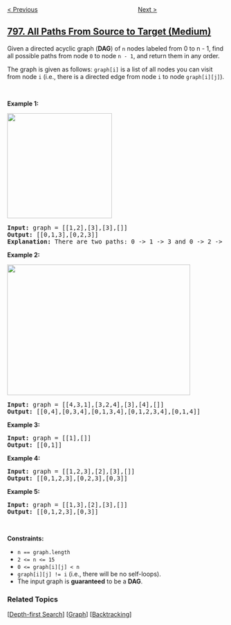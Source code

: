 <!--|This file generated by command(leetcode description); DO NOT EDIT.    |-->
<!--+----------------------------------------------------------------------+-->
<!--|@author    openset <openset.wang@gmail.com>                           |-->
<!--|@link      https://github.com/openset                                 |-->
<!--|@home      https://github.com/openset/leetcode                        |-->
<!--+----------------------------------------------------------------------+-->

[< Previous](../rotate-string "Rotate String")
　　　　　　　　　　　　　　　　
[Next >](../smallest-rotation-with-highest-score "Smallest Rotation with Highest Score")

## [797. All Paths From Source to Target (Medium)](https://leetcode.com/problems/all-paths-from-source-to-target "所有可能的路径")

<p>Given a directed&nbsp;acyclic graph (<strong>DAG</strong>) of <code>n</code> nodes labeled from 0 to n - 1,&nbsp;find all possible paths from node <code>0</code> to node <code>n - 1</code>, and return them in any order.</p>

<p>The graph is given as follows:&nbsp;<code>graph[i]</code> is a list of all nodes you can visit from node <code>i</code>&nbsp;(i.e., there is a directed edge from node <code>i</code> to node <code>graph[i][j]</code>).</p>

<p>&nbsp;</p>
<p><strong>Example 1:</strong></p>
<img alt="" src="https://assets.leetcode.com/uploads/2020/09/28/all_1.jpg" style="width: 242px; height: 242px;" />
<pre>
<strong>Input:</strong> graph = [[1,2],[3],[3],[]]
<strong>Output:</strong> [[0,1,3],[0,2,3]]
<strong>Explanation:</strong> There are two paths: 0 -&gt; 1 -&gt; 3 and 0 -&gt; 2 -&gt; 3.
</pre>

<p><strong>Example 2:</strong></p>
<img alt="" src="https://assets.leetcode.com/uploads/2020/09/28/all_2.jpg" style="width: 423px; height: 301px;" />
<pre>
<strong>Input:</strong> graph = [[4,3,1],[3,2,4],[3],[4],[]]
<strong>Output:</strong> [[0,4],[0,3,4],[0,1,3,4],[0,1,2,3,4],[0,1,4]]
</pre>

<p><strong>Example 3:</strong></p>

<pre>
<strong>Input:</strong> graph = [[1],[]]
<strong>Output:</strong> [[0,1]]
</pre>

<p><strong>Example 4:</strong></p>

<pre>
<strong>Input:</strong> graph = [[1,2,3],[2],[3],[]]
<strong>Output:</strong> [[0,1,2,3],[0,2,3],[0,3]]
</pre>

<p><strong>Example 5:</strong></p>

<pre>
<strong>Input:</strong> graph = [[1,3],[2],[3],[]]
<strong>Output:</strong> [[0,1,2,3],[0,3]]
</pre>

<p>&nbsp;</p>
<p><strong>Constraints:</strong></p>

<ul>
	<li><code>n == graph.length</code></li>
	<li><code>2 &lt;= n &lt;= 15</code></li>
	<li><code>0 &lt;= graph[i][j] &lt; n</code></li>
	<li><code>graph[i][j] != i</code> (i.e., there will be no self-loops).</li>
	<li>The input graph is <strong>guaranteed</strong> to be a <strong>DAG</strong>.</li>
</ul>

### Related Topics
  [[Depth-first Search](../../tag/depth-first-search/README.md)]
  [[Graph](../../tag/graph/README.md)]
  [[Backtracking](../../tag/backtracking/README.md)]
